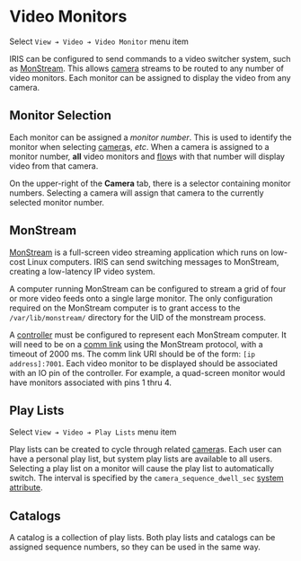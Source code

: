 # Video Monitors

Select `View ➔ Video ➔ Video Monitor` menu item

IRIS can be configured to send commands to a video switcher system, such as
[MonStream].  This allows [camera] streams to be routed to any number of video
monitors.  Each monitor can be assigned to display the video from any camera.

## Monitor Selection

Each monitor can be assigned a _monitor number_.  This is used to identify the
monitor when selecting [camera]s, _etc_.  When a camera is assigned to a monitor
number, **all** video monitors and [flow]s with that number will display video
from that camera.

On the upper-right of the **Camera** tab, there is a selector containing monitor
numbers.  Selecting a camera will assign that camera to the currently selected
monitor number.

## MonStream

[MonStream] is a full-screen video streaming application which runs on low-cost
Linux computers.  IRIS can send switching messages to MonStream, creating a
low-latency IP video system.

A computer running MonStream can be configured to stream a grid of four or more
video feeds onto a single large monitor.  The only configuration required on the
MonStream computer is to grant access to the `/var/lib/monstream/` directory for
the UID of the monstream process.

A [controller] must be configured to represent each MonStream computer.  It will
need to be on a [comm link] using the MonStream protocol, with a timeout of 2000
ms.  The comm link URI should be of the form: `[ip address]:7001`.  Each video
monitor to be displayed should be associated with an IO pin of the controller.
For example, a quad-screen monitor would have monitors associated with pins 1
thru 4.

## Play Lists

Select `View ➔ Video ➔ Play Lists` menu item

Play lists can be created to cycle through related [camera]s.  Each user can
have a personal play list, but system play lists are available to all users.
Selecting a play list on a monitor will cause the play list to automatically
switch.  The interval is specified by the `camera_sequence_dwell_sec`
[system attribute].

## Catalogs

A catalog is a collection of play lists.  Both play lists and catalogs can be
assigned sequence numbers, so they can be used in the same way.


[camera]: cameras.html
[comm link]: comm_links.html
[controller]: controllers.html
[flow]: flows.html
[MonStream]: https://github.com/mnit-rtmc/monstream
[system attribute]: system_attributes.html
